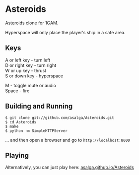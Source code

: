 Asteroids
=========

Asteroids clone for 1GAM.

Hyperspace will only place the player's ship in a safe area.

Keys
----
A or left key - turn left<br />
D or right key - turn right<br />
W or up key - thrust<br />
S or down key - hyperspace<br />

M - toggle mute or audio<br />
Space - fire<br />


Building and Running
--------------------
```shell
$ git clone git://github.com/asalga/Asteroids.git
$ cd Asteroids
$ make
$ python -m SimpleHTTPServer
```

... and then open a browser and go to `http://localhost:8000`


Playing
-------
Alternatively, you can just play here: [asalga.github.io/Asteroids](http://asalga.github.io/Asteroids/) 
